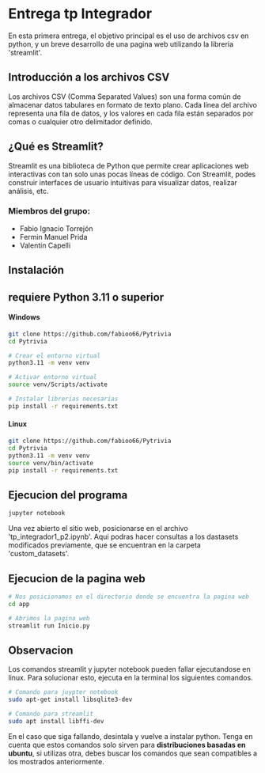 # Entrega tp Integrador
En esta primera entrega, el objetivo principal  es el uso de archivos csv en python, y un breve desarrollo de una pagina web utilizando la libreria 'streamlit'.

## Introducción a los archivos CSV
Los archivos CSV (Comma Separated Values) son una forma común de almacenar datos tabulares en formato de texto plano. Cada línea del archivo representa una fila de datos, y los valores en cada fila están separados por comas o cualquier otro delimitador definido.

## ¿Qué es Streamlit?
Streamlit es una biblioteca de Python que permite crear aplicaciones web interactivas con tan solo unas pocas líneas de código. Con Streamlit, podes construir interfaces de usuario intuitivas para visualizar datos, realizar análisis, etc.

### Miembros del grupo:

- Fabio Ignacio Torrejón
- Fermin Manuel Prida
- Valentin Capelli

## Instalación

## **requiere Python 3.11 o superior**

#### Windows

```bash
git clone https://github.com/fabioo66/Pytrivia
cd Pytrivia

# Crear el entorno virtual
python3.11 -m venv venv

# Activar entorno virtual
source venv/Scripts/activate

# Instalar librerias necesarias
pip install -r requirements.txt
```

#### Linux

```bash
git clone https://github.com/fabioo66/Pytrivia
cd Pytrivia
python3.11 -m venv venv
source venv/bin/activate
pip install -r requirements.txt
```

## Ejecucion del programa

```bash
jupyter notebook
```

Una vez abierto el sitio web, posicionarse en el archivo 'tp_integrador1_p2.ipynb'. Aqui podras hacer consultas a los dastasets modificados previamente, que se encuentran en la carpeta 'custom_datasets'.

## Ejecucion de la pagina web

```bash
# Nos posicionamos en el directorio donde se encuentra la pagina web
cd app

# Abrimos la pagina web
streamlit run Inicio.py
```

## Observacion

Los comandos streamlit y jupyter notebook pueden fallar ejecutandose en linux. Para solucionar esto, ejecuta en la terminal los siguientes comandos.

```bash
# Comando para juypter notebook
sudo apt-get install libsqlite3-dev

# Comando para streamlit
sudo apt install libffi-dev
```

En el caso que siga fallando, desintala y vuelve a instalar python. Tenga en cuenta que estos comandos solo sirven para **distribuciones basadas en ubuntu**, si utilizas otra, debes buscar los comandos que sean compatibles a los mostrados anteriormente.
